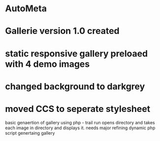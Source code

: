 # AutoMeta
# Gallerie version 1.0 created 
# static responsive gallery preloaed with 4 demo images
# changed background to darkgrey
# moved CCS to seperate stylesheet

basic genaertion of gallery using php - trail run 
opens directory and takes each image in directory and displays it.
needs major refining
dynamic php script genertaing gallery